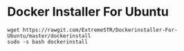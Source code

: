 # Docker Installer For Ubuntu

```
wget https://rawgit.com/ExtremeSTR/Dockerinstaller-For-Ubuntu/master/dockerinstall
sudo -s bash dockerinstall
```
